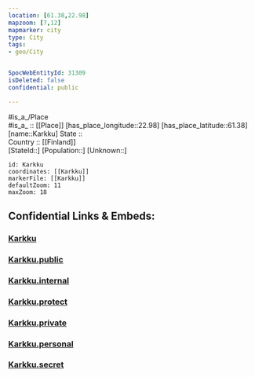 ```yaml
---
location: [61.38,22.98] 
mapzoom: [7,12] 
mapmarker: city 
type: City
tags:
- geo/City


SpocWebEntityId: 31309
isDeleted: false
confidential: public

---
```

#is_a_/Place  
#is_a_ :: [[Place]] 
[has_place_longitude::22.98] 
[has_place_latitude::61.38] 
[name::Karkku] 
State ::  
Country :: [[Finland]]  
[StateId::] 
[Population::] 
[Unknown::] 


```leaflet
id: Karkku
coordinates: [[Karkku]] 
markerFile: [[Karkku]] 
defaultZoom: 11 
maxZoom: 18
```


## Confidential Links & Embeds: 

### [Karkku](/_Standards/Earth/Continent/Europe/Europe~North/Finland/Provinces~Finland/Western_Finland/counties~Western_Finland/Pirkanmaa/City/Karkku.md) 

### [Karkku.public](/_public/Earth/Continent/Europe/Europe~North/Finland/Provinces~Finland/Western_Finland/counties~Western_Finland/Pirkanmaa/City/Karkku.public.md) 

### [Karkku.internal](/_internal/Earth/Continent/Europe/Europe~North/Finland/Provinces~Finland/Western_Finland/counties~Western_Finland/Pirkanmaa/City/Karkku.internal.md) 

### [Karkku.protect](/_protect/Earth/Continent/Europe/Europe~North/Finland/Provinces~Finland/Western_Finland/counties~Western_Finland/Pirkanmaa/City/Karkku.protect.md) 

### [Karkku.private](/_private/Earth/Continent/Europe/Europe~North/Finland/Provinces~Finland/Western_Finland/counties~Western_Finland/Pirkanmaa/City/Karkku.private.md) 

### [Karkku.personal](/_personal/Earth/Continent/Europe/Europe~North/Finland/Provinces~Finland/Western_Finland/counties~Western_Finland/Pirkanmaa/City/Karkku.personal.md) 

### [Karkku.secret](/_secret/Earth/Continent/Europe/Europe~North/Finland/Provinces~Finland/Western_Finland/counties~Western_Finland/Pirkanmaa/City/Karkku.secret.md)

